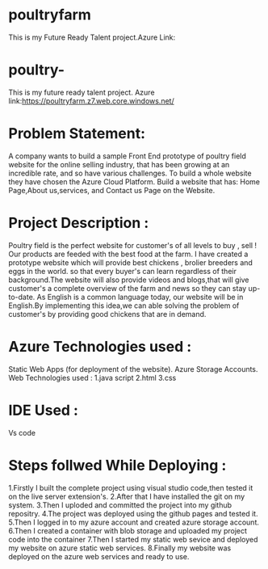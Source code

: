 # poultryfarm
This is my Future Ready Talent project.Azure Link:

# poultry-
This is my future ready talent project. Azure link:https://poultryfarm.z7.web.core.windows.net/

# Problem Statement:
A company wants to build a sample Front End prototype of poultry field website for the online selling industry, that has been growing at an incredible rate, and so have various challenges. To build a whole website they have chosen the Azure Cloud Platform. Build a website that has: Home Page,About us,services, and Contact us Page on the Website.

# Project Description :
Poultry field is the perfect website for customer's of all levels to buy , sell ! Our products are feeded with the best food at the farm. I have created a prototype website which will provide best chickens , brolier breeders and eggs in the world. so that
every buyer's can learn regardless of their background.The website will also provide videos and blogs,that will give customer's a complete overview of the farm and news so they can stay up-to-date. As English is a common language today, our website will be in English.By implementing this idea,we can able solving the problem of customer's by providing good chickens that are in demand.

# Azure Technologies used :
Static Web Apps (for deployment of the website).
Azure Storage Accounts.
Web Technologies used :
1.java script 2.html 3.css

# IDE Used :
Vs code

# Steps follwed While Deploying :
1.Firstly I built the complete project using visual studio code,then tested it on the live server extension's.
2.After that I have installed the git on my system.
3.Then I uploded and committed the project into my github repositry.
4.The project was deployed using the github pages and tested it.
5.Then I logged in to my azure account and created azure storage account.
6.Then I created a container with blob storage and uploaded my project code into the container
7.Then I started my static web sevice and deployed my website on azure static web services.
8.Finally my website was deployed on the azure web services and ready to use.                                     
